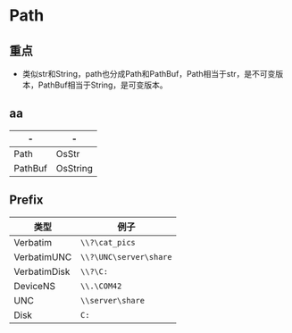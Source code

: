 # Path

## 重点

- 类似str和String，path也分成Path和PathBuf，Path相当于str，是不可变版本，PathBuf相当于String，是可变版本。



## aa

| -       | -        |
| ------- | -------- |
| Path    | OsStr    |
| PathBuf | OsString |



## Prefix

| 类型          | 例子         |
| ------------ | ------------ |
| Verbatim     | `\\?\cat_pics` |
| VerbatimUNC  | `\\?\UNC\server\share` |
| VerbatimDisk | `\\?\C:` |
| DeviceNS     | `\\.\COM42` |
| UNC          | `\\server\share` |
| Disk         | `C:` |

